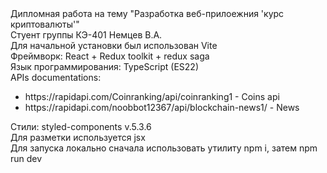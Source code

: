 
<div>Дипломная работа на тему "Разработка веб-прилоежния 'курс криптовалюты'"</div>
<div>Стуент группы КЭ-401 Немцев В.А.</div>
<div>Для начальной установки был использован Vite</div>
<div>Фреймворк: React + Redux toolkit + redux saga</div>
<div>Язык программирования: TypeScript (ES22)</div>
<div>
  APIs documentations: 
  <ul>
    <li>
      https://rapidapi.com/Coinranking/api/coinranking1 - Coins api
    </li>
    <li>
      https://rapidapi.com/noobbot12367/api/blockchain-news1/ - News
    </li>
  </ul>
</div>
<div>
Стили: styled-components v.5.3.6
</div>
<div>
  Для разметки используется jsx
</div>
<div>
  Для запуска локально сначала использовать утилиту npm i, затем npm run dev
</div>
